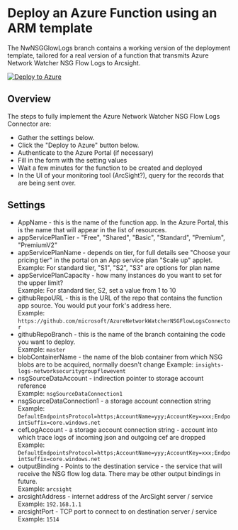 # Deploy an Azure Function using an ARM template

The NwNSGGlowLogs branch contains a working version of the deployment template, tailored for a real version of a function that transmits Azure Network Watcher NSG Flow Logs to Arcsight.  

[![Deploy to Azure](http://azuredeploy.net/deploybutton.png)](https://portal.azure.com/#create/Microsoft.Template/uri/https%3A%2F%2Fraw.githubusercontent.com%2Fsebastus%2FAzureFunctionDeployment%2FNwNSGFlowLogs%2FazureDeploy.json)

## Overview

The steps to fully implement the Azure Network Watcher NSG Flow Logs Connector are:  
* Gather the settings below.
* Click the "Deploy to Azure" button below.
* Authenticate to the Azure Portal (if necessary)
* Fill in the form with the setting values
* Wait a few minutes for the function to be created and deployed
* In the UI of your monitoring tool (ArcSight?), query for the records that are being sent over.

## Settings

* AppName                     - this is the name of the function app. In the Azure Portal, this is the name that will appear in the list of resources.
* appServicePlanTier          - "Free", "Shared", "Basic", "Standard", "Premium", "PremiumV2"
* appServicePlanName          - depends on tier, for full details see "Choose your pricing tier" in the portal on an App service plan "Scale up" applet.  
   Example: For standard tier, "S1", "S2", "S3" are options for plan name
* appServicePlanCapacity      - how many instances do you want to set for the upper limit?  
   Example: For standard tier, S2, set a value from 1 to 10
* githubRepoURL                     - this is the URL of the repo that contains the function app source. You would put your fork's address here.  
   Example: ```https://github.com/microsoft/AzureNetworkWatcherNSGFlowLogsConnector```
* githubRepoBranch                  - this is the name of the branch containing the code you want to deploy.  
   Example: ```master```
* blobContainerName           - the name of the blob container from which NSG blobs are to be acquired, normally doesn't change
   Example: ```insights-logs-networksecuritygroupflowevent```
* nsgSourceDataAccount              - indirection pointer to storage account reference  
   Example: ```nsgSourceDataConnection1```
* nsgSourceDataConnection1    - a storage account connection string  
   Example: ```DefaultEndpointsProtocol=https;AccountName=yyy;AccountKey=xxx;EndpointSuffix=core.windows.net```
* cefLogAccount               - a storage account connection string - account into which trace logs of incoming json and outgoing cef are dropped  
   Example: ```DefaultEndpointsProtocol=https;AccountName=yyy;AccountKey=xxx;EndpointSuffix=core.windows.net```
* outputBinding               - Points to the destination service - the service that will receive the NSG flow log data. There may be other output bindings in future.  
   Example: ```arcsight```
* arcsightAddress             - internet address of the ArcSight server / service  
   Example: ```192.168.1.1```
* arcsightPort                - TCP port to connect to on destination server / service  
   Example: ```1514```
